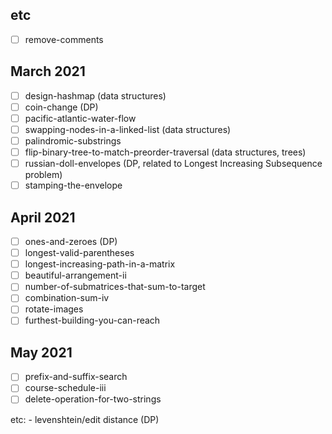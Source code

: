 ## etc
- [ ] remove-comments

## March 2021
- [ ] design-hashmap (data structures)
- [ ] coin-change (DP)
- [ ] pacific-atlantic-water-flow
- [ ] swapping-nodes-in-a-linked-list (data structures)
- [ ] palindromic-substrings
- [ ] flip-binary-tree-to-match-preorder-traversal (data structures, trees)
- [ ] russian-doll-envelopes (DP, related to Longest Increasing Subsequence problem)
- [ ] stamping-the-envelope

## April 2021
- [ ] ones-and-zeroes (DP)
- [ ] longest-valid-parentheses
- [ ] longest-increasing-path-in-a-matrix
- [ ] beautiful-arrangement-ii
- [ ] number-of-submatrices-that-sum-to-target
- [ ] combination-sum-iv
- [ ] rotate-images
- [ ] furthest-building-you-can-reach

## May 2021
- [ ] prefix-and-suffix-search
- [ ] course-schedule-iii
- [ ] delete-operation-for-two-strings

etc:
    - levenshtein/edit distance (DP)